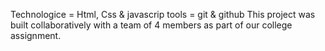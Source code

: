 Technologice  = Html, Css & javascrip
tools         =  git & github
This project was built collaboratively with a team of 4 members as part of our college assignment.
